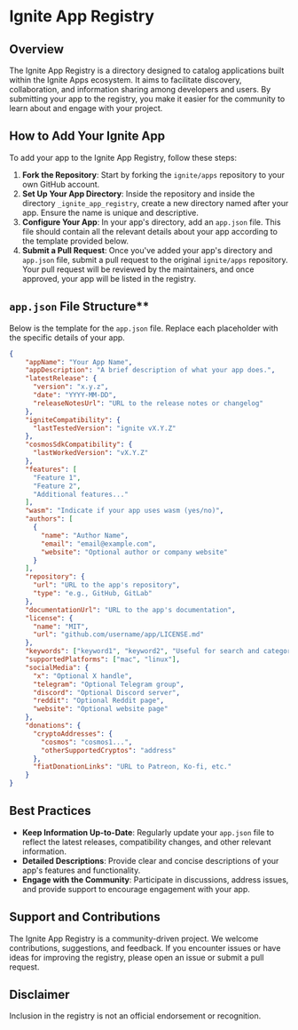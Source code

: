 # **Ignite App Registry**

## **Overview**

The Ignite App Registry is a directory designed to catalog applications built within the Ignite Apps ecosystem. It aims to facilitate discovery, collaboration, and information sharing among developers and users. By submitting your app to the registry, you make it easier for the community to learn about and engage with your project.

## **How to Add Your Ignite App**

To add your app to the Ignite App Registry, follow these steps:

1. **Fork the Repository**: Start by forking the `ignite/apps` repository to your own GitHub account.
2. **Set Up Your App Directory**: Inside the repository and inside the directory `_ignite_app_registry`, create a new directory named after your app. Ensure the name is unique and descriptive.
3. **Configure Your App**: In your app's directory, add an `app.json` file. This file should contain all the relevant details about your app according to the template provided below.
4. **Submit a Pull Request**: Once you've added your app's directory and `app.json` file, submit a pull request to the original `ignite/apps` repository. Your pull request will be reviewed by the  maintainers, and once approved, your app will be listed in the registry.

## `app.json` File Structure**

Below is the template for the `app.json` file. Replace each placeholder with the specific details of your app.

```json
{
    "appName": "Your App Name",
    "appDescription": "A brief description of what your app does.",
    "latestRelease": {
      "version": "x.y.z",
      "date": "YYYY-MM-DD",
      "releaseNotesUrl": "URL to the release notes or changelog"
    },
    "igniteCompatibility": {
      "lastTestedVersion": "ignite vX.Y.Z"
    },
    "cosmosSdkCompatibility": {
      "lastWorkedVersion": "vX.Y.Z"
    },
    "features": [
      "Feature 1",
      "Feature 2",
      "Additional features..."
    ],
    "wasm": "Indicate if your app uses wasm (yes/no)",
    "authors": [
      {
        "name": "Author Name",
        "email": "email@example.com",
        "website": "Optional author or company website"
      }
    ],
    "repository": {
      "url": "URL to the app's repository",
      "type": "e.g., GitHub, GitLab"
    },
    "documentationUrl": "URL to the app's documentation",
    "license": {
      "name": "MIT",
      "url": "github.com/username/app/LICENSE.md"
    },
    "keywords": ["keyword1", "keyword2", "Useful for search and categorization"],
    "supportedPlatforms": ["mac", "linux"],
    "socialMedia": {
      "x": "Optional X handle",
      "telegram": "Optional Telegram group",
      "discord": "Optional Discord server",
      "reddit": "Optional Reddit page",
      "website": "Optional website page"
    },
    "donations": {
      "cryptoAddresses": {
        "cosmos": "cosmos1...",
        "otherSupportedCryptos": "address"
      },
      "fiatDonationLinks": "URL to Patreon, Ko-fi, etc."
    }
}

```

## **Best Practices**

- **Keep Information Up-to-Date**: Regularly update your `app.json` file to reflect the latest releases, compatibility changes, and other relevant information.
- **Detailed Descriptions**: Provide clear and concise descriptions of your app's features and functionality.
- **Engage with the Community**: Participate in discussions, address issues, and provide support to encourage engagement with your app.

## **Support and Contributions**

The Ignite App Registry is a community-driven project. We welcome contributions, suggestions, and feedback. If you encounter issues or have ideas for improving the registry, please open an issue or submit a pull request.

## Disclaimer

Inclusion in the registry is not an official endorsement or recognition.